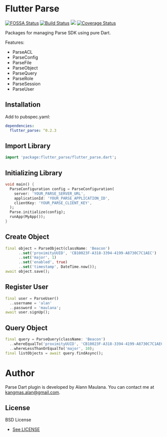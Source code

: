 # Flutter Parse   
[![FOSSA Status](https://app.fossa.io/api/projects/git%2Bgithub.com%2Falann-maulana%2Fflutter_parse.svg?type=shield)](https://app.fossa.io/projects/git%2Bgithub.com%2Falann-maulana%2Fflutter_parse?ref=badge_shield)  [![Build Status](https://travis-ci.org/alann-maulana/flutter_parse.svg?branch=master)](https://travis-ci.org/alann-maulana/flutter_parse#)  [![](https://img.shields.io/pub/v/flutter_parse.svg)](https://github.com/alann-maulana/flutter_parse)  [![Coverage Status](https://coveralls.io/repos/github/alann-maulana/flutter_parse/badge.svg?branch=master)](https://coveralls.io/github/alann-maulana/flutter_parse?branch=master)

Packages for managing Parse SDK using pure Dart. 

Features:
* ParseACL
* ParseConfig
* ParseFile
* ParseObject
* ParseQuery
* ParseRole
* ParseSession
* ParseUser
    
## Installation

Add to pubspec.yaml:

```yaml
dependencies:
  flutter_parse: ^0.2.3
```

## Import Library
```dart   
import 'package:flutter_parse/flutter_parse.dart';
```

## Initializing Library

```dart
void main() {
  ParseConfiguration config = ParseConfiguration(
    server: 'YOUR_PARSE_SERVER_URL',
    applicationId: 'YOUR_PARSE_APPLICATION_ID',
    clientKey: 'YOUR_PARSE_CLIENT_KEY',
  );
  Parse.initialize(config);
  runApp(MyApp());
}
```

## Create Object

```dart
final object = ParseObject(className: 'Beacon')
      ..set('proximityUUID', 'CB10023F-A318-3394-4199-A8730C7C1AEC')
      ..set('major', 1)
      ..set('enabled', true)
      ..set('timestamp', DateTime.now());
await object.save();
```

## Register User

```dart
final user = ParseUser()
  ..username = 'alan'
  ..password = 'maulana';
await user.signUp();
```

## Query Object

```dart
final query = ParseQuery(className: 'Beacon')
  ..whereEqualTo('proximityUUID', 'CB10023F-A318-3394-4199-A8730C7C1AEC')
  ..whereLessThanOrEqualTo('major', 10);
final listObjects = await query.findAsync();
```

# Author

Parse Dart plugin is developed by Alann Maulana. You can contact me at <kangmas.alan@gmail.com>.

## License

BSD License
- [See LICENSE](https://github.com/alann-maulana/flutter_parse/blob/master/LICENSE)
